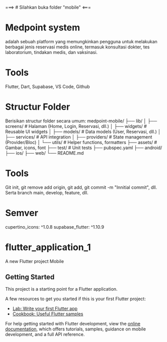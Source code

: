 ===> # Silahkan buka folder "mobile" <===

# Medpoint system 
adalah sebuah platform yang memungkinkan pengguna untuk melakukan berbagai jenis reservasi medis online, termasuk konsultasi dokter, tes laboratorium, tindakan medis, dan vaksinasi. 

# Tools
Flutter, Dart, Supabase, VS Code, Github

# Structur Folder
Berisikan structur folder secara umum:
medpoint-mobile/
├── lib/
│   ├── screens/            # Halaman (Home, Login, Reservasi, dll.)
│   ├── widgets/            # Reusable UI widgets
│   ├── models/             # Data models (User, Reservasi, dll.)
│   ├── services/           # API integration
│   ├── providers/          # State management (Provider/Bloc)
│   └── utils/              # Helper functions, formatters
├── assets/                 # Gambar, icons, font
├── test/                   # Unit tests
├── pubspec.yaml
├── android/
├── ios/
├── web/
└── README.md

# Tools
Git init, git remove add origin, git add, git commit -m "Innitial commit", dll. Serta branch main, develop, feature, dll. 

# Semver 
cupertino_icons: ^1.0.8
supabase_flutter: ^1.10.9

# flutter_application_1 
A new Flutter project Mobile

## Getting Started

This project is a starting point for a Flutter application.

A few resources to get you started if this is your first Flutter project:

- [Lab: Write your first Flutter app](https://docs.flutter.dev/get-started/codelab)
- [Cookbook: Useful Flutter samples](https://docs.flutter.dev/cookbook)

For help getting started with Flutter development, view the
[online documentation](https://docs.flutter.dev/), which offers tutorials,
samples, guidance on mobile development, and a full API reference.
